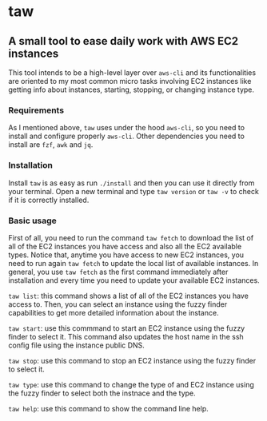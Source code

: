 # taw

## A small tool to ease daily work with AWS EC2 instances
This tool intends to be a high-level layer over `aws-cli` and its functionalities are oriented to my most common micro tasks involving EC2 instances like getting info about instances, starting, stopping, or changing instance type.    

### Requirements
As I mentioned above, `taw` uses under the hood `aws-cli`, so you need to install and configure properly `aws-cli`. Other dependencies you need to install are `fzf`, `awk` and `jq`.

### Installation
Install `taw` is as easy as run `./install` and then you can use it directly from your terminal. Open a new terminal and type `taw version` or `taw -v` to check if it is correctly installed.

### Basic usage
First of all, you need to run the command `taw fetch` to download the list of all of the EC2 instances you have access and also all the EC2 available types. Notice that, anytime you have access to new EC2 instances, you need to run again `taw fetch` to update the local list of available instances. In general, you use `taw fetch` as the first command immediately after installation and every time you need to update your available EC2 instances.

`taw list`: this command shows a list of all of the EC2 instances you have access to. Then, you can select an instance using the fuzzy finder capabilities to get more detailed information about the instance.

`taw start`: use this commmand to start an EC2 instance using the fuzzy finder to select it. This command also updates the host name in the ssh config file using the instance public DNS. 

`taw stop`: use this command to stop an EC2 instance using the fuzzy finder to select it. 

`taw type`: use this command to change the type of and EC2 instance using the fuzzy finder to select both the instnace and the type.

`taw help`: use this command to show the command line help.